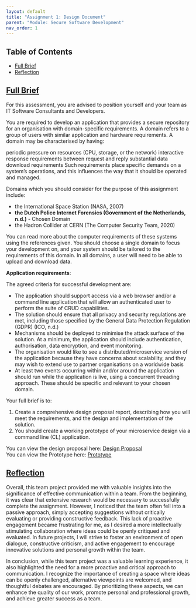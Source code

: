 ```yaml
---
layout: default
title: "Assignment 1: Design Document"
parent: "Module: Secure Software Development"
nav_order: 1
---
```


## Table of Contents
- [Full Brief](#full-brief) 
- [Reflection](#reflection)


## [Full Brief](#full-brief) 
For this assessment, you are advised to position yourself and your team as IT Software Consultants and Developers.

You are required to develop an application that provides a secure repository for an organisation with domain-specific requirements. A domain refers to a group of users with similar application and hardware requirements. A domain may be characterised by having:   

periodic pressure on resources (CPU, storage, or the network)
interactive response requirements between request and reply
substantial data download requirements
Such requirements place specific demands on a system’s operations, and this influences the way that it should be operated and managed.

Domains which you should consider for the purpose of this assignment include:

- the International Space Station (NASA, 2007)
- **the Dutch Police Internet Forensics (Government of the Netherlands, n.d.)** - Chosen Domain
- the Hadron Collider at CERN (The Computer Security Team, 2020)

You can read more about the computer requirements of these systems using the references given. You should choose a single domain to focus your development on, and your system should be tailored to the requirements of this domain. In all domains, a user will need to be able to upload and download data.

**Application requirements**: 

The agreed criteria for successful development are:

- The application should support access via a web browser and/or a command line application that will allow an authenticated user to perform the suite of CRUD capabilities.
- The solution should ensure that all privacy and security regulations are met, including those specified by the General Data Protection Regulation (GDPR) (ICO, n.d.)
- Mechanisms should be deployed to minimise the attack surface of the solution. At a minimum, the application should include authentication, authorisation, data encryption, and event monitoring. 
- The organisation would like to see a distributed/microservice version of the application because they have concerns about scalability, and they may wish to extend use to partner organisations on a worldwide basis
- At least two events occurring within and/or around the application should run while the application is live, using a concurrent threading approach. These should be specific and relevant to your chosen domain.  

Your full brief is to:

1. Create a comprehensive design proposal report, describing how you will meet the requirements, and the design and implementation of the solution.
2. You should create a working prototype of your microservice design via a command line (CL) application.

You can view the design proposal here: [Design Proposal](https://github.com/alesteka/SSD/blob/main/designProposal/Dutch%20Police%20Forensics%20Domain.pdf)   
You can view the Prototype here: [Prototype](https://github.com/alesteka/SSD/tree/main/appPrototype)



## [Reflection](#reflection)
Overall, this team project provided me with valuable insights into the significance of effective communication within a team. From the beginning, it was clear that extensive research would be necessary to successfully complete the assignment. However, I noticed that the team often fell into a passive approach, simply accepting suggestions without critically evaluating or providing constructive feedback. This lack of proactive engagement became frustrating for me, as I desired a more intellectually stimulating collaboration where ideas could be openly critiqued and evaluated. In future projects, I will strive to foster an environment of open dialogue, constructive criticism, and active engagement to encourage innovative solutions and personal growth within the team.

In conclusion, while this team project was a valuable learning experience, it also highlighted the need for a more proactive and critical approach to communication. I recognize the importance of creating a space where ideas can be openly challenged, alternative viewpoints are welcomed, and thoughtful debates are encouraged. By prioritizing these aspects, we can enhance the quality of our work, promote personal and professional growth, and achieve greater success as a team.